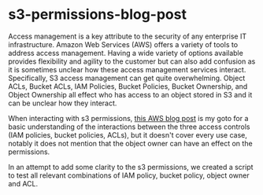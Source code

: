 # s3-permissions-blog-post

Access management is a key attribute to the security of any enterprise IT infrastructure. Amazon Web Services (AWS) offers a variety of tools to address access management. Having a wide variety of options available provides flexibility and agility to the customer but can also add confusion as it is sometimes unclear how these access management services interact. Specifically, S3 access management can get quite overwhelming. Object ACLs, Bucket ACLs, IAM Policies, Bucket Policies, Bucket Ownership, and Object Ownership all effect who has access to an object stored in S3 and it can be unclear how they interact.

When interacting with s3 permissions, [this AWS blog post](https://aws.amazon.com/blogs/security/iam-policies-and-bucket-policies-and-acls-oh-my-controlling-access-to-s3-resources/) is my goto for a basic understanding of the interactions between the three access controls (IAM policies, bucket policies, ACLs), but it doesn't cover every use case, notably it does not mention that the object owner can have an effect on the permissions.

In an attempt to add some clarity to the s3 permissions, we created a script to test all relevant combinations of IAM policy, bucket policy, object owner and ACL.